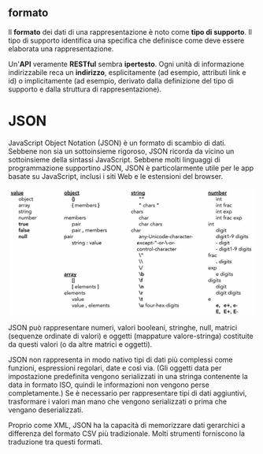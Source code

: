 ## formato

Il **formato** dei dati di una rappresentazione è noto come **tipo di supporto**. Il tipo di supporto identifica una specifica che definisce come deve essere elaborata una rappresentazione. 

Un'**API** veramente **RESTful** sembra **ipertesto**. Ogni unità di informazione indirizzabile reca un **indirizzo**, esplicitamente (ad esempio, attributi link e id) o implicitamente (ad esempio, derivato dalla definizione del tipo di supporto e dalla struttura di rappresentazione).

# JSON

JavaScript Object Notation (JSON) è un formato di scambio di dati. Sebbene non sia un sottoinsieme rigoroso, JSON ricorda da vicino un sottoinsieme della sintassi JavaScript. Sebbene molti linguaggi di programmazione supportino JSON, JSON è particolarmente utile per le app basate su JavaScript, inclusi i siti Web e le estensioni del browser.

![JSON](./img/JSON_ref.png)

JSON può rappresentare numeri, valori booleani, stringhe, null, matrici (sequenze ordinate di valori) e oggetti (mappature valore-stringa) costituite da questi valori (o da altre matrici e oggetti). 

JSON non rappresenta in modo nativo tipi di dati più complessi come funzioni, espressioni regolari, date e così via. (Gli oggetti data per impostazione predefinita vengono serializzati in una stringa contenente la data in formato ISO, quindi le informazioni non vengono perse completamente.) Se è necessario per rappresentare tipi di dati aggiuntivi, trasformare i valori man mano che vengono serializzati o prima che vengano deserializzati.

Proprio come XML, JSON ha la capacità di memorizzare dati gerarchici a differenza del formato CSV più tradizionale. Molti strumenti forniscono la traduzione tra questi formati.